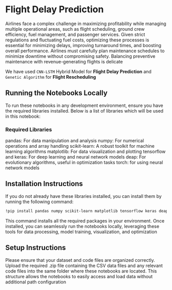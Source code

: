 # Flight Delay Prediction

Airlines face a complex challenge in maximizing profitability while managing multiple operational areas, such as flight scheduling, ground crew efficiency, fuel management, and passenger services. Given strict regulations and fluctuating fuel costs, optimizing these processes is essential for minimizing delays, improving turnaround times, and boosting overall performance. Airlines must carefully plan maintenance schedules to minimize downtime without compromising safety. Balancing preventive maintenance with revenue-generating flights is delicate

We have used `CNN-LSTM` Hybrid Model for **Flight Delay Prediction** and `Genetic Algorithm` for **Flight Rescheduling**

## Running the Notebooks Locally

To run these notebooks in any development environment, ensure you have the required libraries installed. Below is a list of libraries which will be used in this notebook:

### Required Libraries

pandas: For data manipulation and analysis
numpy: For numerical operations and array handling
scikit-learn: A robust toolkit for machine learning algorithms
matplotlib: For data visualization and plotting
tensorflow and keras: For deep learning and neural network models
deap: For evolutionary algorithms, useful in optimization tasks
torch: for using neural network models

## Installation Instructions

If you do not already have these libraries installed, you can install them by running the following command:

```sh
!pip install pandas numpy scikit-learn matplotlib tensorflow keras deap pytorch
```
This command installs all the required packages in your environment. Once installed, you can seamlessly run the notebooks locally, leveraging these tools for data processing, model training, visualization, and optimization

## Setup Instructions
Please ensure that your dataset and code files are organized correctly. Upload the required .zip file containing the CSV data files and any relevant code files into the same folder where these notebooks are located. This structure allows the notebooks to easily access and load data without additional path configuration